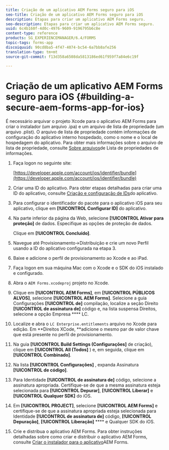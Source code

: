 ```yaml
---
title: Criação de um aplicativo AEM Forms seguro para iOS
seo-title: Criação de um aplicativo AEM Forms seguro para iOS
description: Etapas para criar um aplicativo AEM Forms seguro.
seo-description: Etapas para criar um aplicativo AEM Forms seguro.
uuid: 6c4b160f-4d0c-4976-9609-9196795b6c8e
content-type: reference
products: SG_EXPERIENCEMANAGER/6.4/FORMS
topic-tags: forms-app
discoiquuid: 90cd8ba5-4f47-4074-bc54-6a7bb8afe256
translation-type: tm+mt
source-git-commit: f13d358a6508da5813186ed61f959f7a84e6c19f

---
```



# Criação de um aplicativo AEM Forms seguro para iOS {#building-a-secure-aem-forms-app-for-ios}

É necessário arquivar o projeto Xcode para o aplicativo AEM Forms para criar o instalador (um arquivo .ipa) e um arquivo de lista de propriedade (um arquivo .plist). O arquivo de lista de propriedade contém informações de configuração do aplicativo interno hospedado, como o nome e o local de hospedagem do aplicativo. Para obter mais informações sobre o arquivo de lista de propriedade, consulte [Sobre arquivos](https://developer.apple.com/library/ios/#documentation/general/Reference/InfoPlistKeyReference/Articles/AboutInformationPropertyListFiles.html)de Lista de propriedades de informações.

1. Faça logon no seguinte site:

   [https://developer.apple.com/account/ios/identifier/bundle](https://developer.apple.com/account/ios/identifier/bundle)

1. Criar uma ID do aplicativo. Para obter etapas detalhadas para criar uma ID do aplicativo, consulte [Criação e configuração de IDs](https://developer.apple.com/library/ios/documentation/IDEs/Conceptual/AppDistributionGuide/MaintainingProfiles/MaintainingProfiles.html)do aplicativo.
1. Para configurar o identificador do pacote para o aplicativo iOS para seu aplicativo, clique em **[!UICONTROL Configurar ID]** do aplicativo.
1. Na parte inferior da página da Web, selecione **[!UICONTROL Ativar para proteção]** de dados. Especifique as opções de proteção de dados.

   Clique em **[!UICONTROL Concluído]**.

1. Navegue até Provisionamento->Distribuição e crie um novo Perfil usando a ID do aplicativo configurada na etapa 3.
1. Baixe e adicione o perfil de provisionamento ao Xcode e ao iPad.
1. Faça logon em sua máquina Mac com o Xcode e o SDK do iOS instalado e configurado.
1. Abra o `AEM Forms.xcodeproj` projeto no Xcode.
1. Clique em **[!UICONTROL AEM Forms]**, em **[!UICONTROL PÚBLICOS ALVOS]**, selecione **[!UICONTROL AEM Forms]**. Selecione a guia Configurações **[!UICONTROL de]** compilação, localize a seção Direito **[!UICONTROL de assinatura de]** código e, na lista suspensa Direitos, selecione a opção Empresa **** LC.
1. Localize e abra o `LC Enterprise.entitlements` arquivo no Xcode para edição. Em **Direitos XCode, **adicione o mesmo par de valor chave que está presente no perfil de provisionamento.
1. Na guia **[!UICONTROL Build Settings (Configurações]** de criação), clique em **[!UICONTROL All (Todos]** ) e, em seguida, clique em **[!UICONTROL Combinado]**.
1. Na lista **[!UICONTROL Configurações]** , expanda Assinatura **[!UICONTROL de código]**.
1. Para Identidade **[!UICONTROL de assinatura de]** código, selecione a assinatura apropriada. Certifique-se de que a mesma assinatura esteja selecionada para **[!UICONTROL Depurar]**, **[!UICONTROL Liberar]** e **[!UICONTROL Qualquer SDK]** do iOS.
1. Em **[!UICONTROL PROJECT]**, selecione **[!UICONTROL AEM Forms]** e certifique-se de que a assinatura apropriada esteja selecionada para Identidade **[!UICONTROL de assinatura de]** código, **[!UICONTROL Depuração]**, **[!UICONTROL Liberação]** **** e Qualquer SDK do iOS.
1. Crie e distribua o aplicativo AEM Forms. Para obter instruções detalhadas sobre como criar e distribuir o aplicativo AEM Forms, consulte [Criar o instalador para o aplicativo](/help/forms/using/setup-xcode-project-build-installer.md#main-pars-text-12)AEM Forms.
